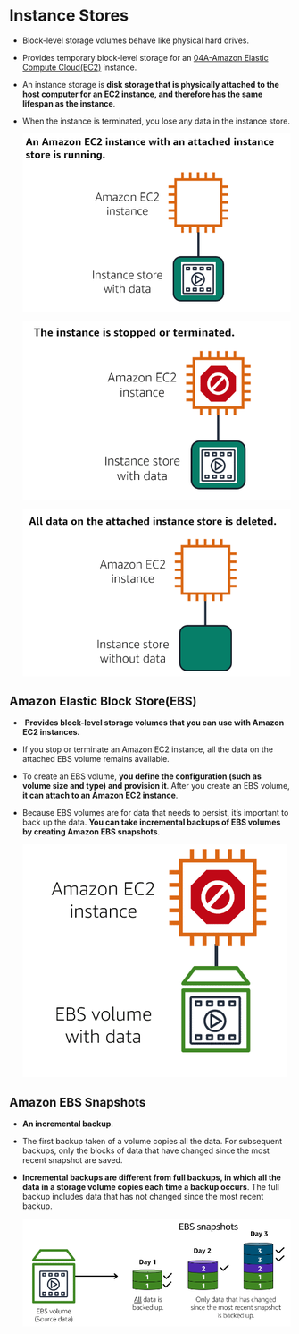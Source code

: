 # Instance Stores
- Block-level storage volumes behave like physical hard drives.
- Provides temporary block-level storage for an [04A-Amazon Elastic Compute Cloud(EC2)](../Module%202%20-%20Compute%20in%20the%20Cloud/04A-Amazon%20Elastic%20Compute%20Cloud(EC2).md) instance.
- An instance storage is **disk storage that is physically attached to the host computer for an EC2 instance, and therefore has the same lifespan as the instance**.
- When the instance is terminated, you lose any data in the instance store.

	![instance_store1](../img/instance_store1.png)

	![instance_store2](../img/instance_store2.png)

	![instance_store3](../img/instance_store3.png)

## Amazon Elastic Block Store(EBS)
-  **Provides block-level storage volumes that you can use with Amazon EC2 instances.**
- If you stop or terminate an Amazon EC2 instance, all the data on the attached EBS volume remains available.
- To create an EBS volume, **you define the configuration (such as volume size and type) and provision it**. After you create an EBS volume, **it can attach to an Amazon EC2 instance**.
- Because EBS volumes are for data that needs to persist, it’s important to back up the data. **You can take incremental backups of EBS volumes by creating Amazon EBS snapshots**.

	![ebs](../img/ebs.png)

## Amazon EBS Snapshots
- **An incremental backup**. 
- The first backup taken of a volume copies all the data. For subsequent backups, only the blocks of data that have changed since the most recent snapshot are saved.
- **Incremental backups are different from full backups, in which all the data in a storage volume copies each time a backup occurs**. The full backup includes data that has not changed since the most recent backup.

	![ebs_snapshots](../img/ebs_snapshots.png)